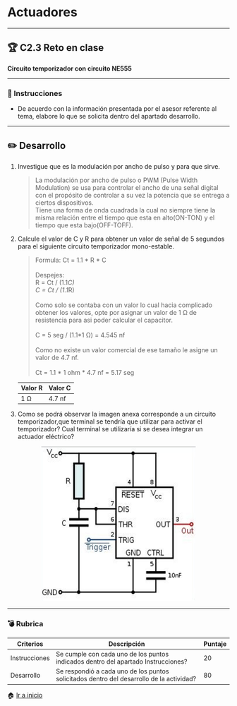 # Actuadores

---

## :trophy: C2.3 Reto en clase

**Circuito temporizador con circuito NE555**

---

### :blue_book: Instrucciones

- De acuerdo con la información presentada por el asesor referente al tema, elabore lo que se solicita dentro del apartado desarrollo.

---
## :pencil2: Desarrollo

1. Investigue que es la modulación por ancho de pulso y para que sirve.
    > La modulación por ancho de pulso o PWM (Pulse Width Modulation) se usa para controlar el ancho de una señal digital con el propósito de controlar a su vez la potencia que se entrega a ciertos dispositivos.  
    Tiene una forma de onda cuadrada la cual no siempre tiene la misma relación entre el tiempo que esta en alto(ON-TON) y el tiempo que esta bajo(OFF-TOFF).

2. Calcule el valor de C y R para obtener un valor de señal de 5 segundos para el siguiente circuito temporizador mono-estable.
    > Formula: Ct = 1.1 * R * C<br>  
      Despejes:  
      R = Ct / (1.1*C)  
      C = Ct / (1.1*R)<br>  
      Como solo se contaba con un valor lo cual hacia complicado obtener los valores, opte por asignar un valor de 1 Ω de resistencia para asi poder calcular el capacitor.<br>  
      C = 5 seg / (1.1*1 Ω) = 4.545 nf<br>  
      Como no existe un valor comercial de ese tamaño le asigne un valor de 4.7 nf.<br>  
      Ct = 1.1 * 1 ohm * 4.7 nf = 5.17 seg

    |Valor R | Valor C  |
    ---------|----------|
    |1 Ω     | 4.7 nf   |

3. Como se podrá observar la imagen anexa corresponde a un circuito temporizador,que terminal se tendría que utilizar para activar el temporizador? Cual terminal se utilizaría si se desea integrar un actuador eléctrico?

  

<p align="center">
    <img alt="NE555" src="../img/C2.x_CircuitoTemporizadorNE555.png" width=350 height=350>
</p>

---
### :bomb: Rubrica

| Criterios     | Descripción                                                                              | Puntaje |
| ------------- | ---------------------------------------------------------------------------------------- | ------- |
| Instrucciones | Se cumple con cada uno de los puntos indicados dentro del apartado Instrucciones?        | 20      |
| Desarrollo    | Se respondió a cada uno de los puntos solicitados dentro del desarrollo de la actividad? | 80      |

:house: [Ir a inicio](https://github.com/CarlosNavaR/SistemasProgramables)